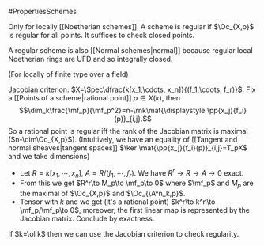 #PropertiesSchemes 

Only for locally [[Noetherian schemes]].
A scheme is regular if $\Oc_{X,p}$ is regular for all points. It suffices to check closed points.

A regular scheme is also [[Normal schemes|normal]] because regular local Noetherian rings are UFD and so integrally closed.

(For locally of finite type over a field)

Jacobian criterion: $X=\Spec\dfrac{k[x_1,\cdots, x_n]}{(f_1,\cdots, f_r)}$. Fix a [[Points of a scheme|rational point]] $p\in X(k)$, then $$\dim_k\frac{\mf_p}{\mf_p^2}=n-\rnk\mat{\displaystyle \pp{x_j}{f_i}(p)}_{i,j}.$$So a rational point is regular iff the rank of the Jacobian matrix is maximal ($n-\dim\Oc_{X,p}$).
(Intuitively, we have an equality of [[Tangent and normal sheaves|tangent spaces]] $\ker \mat{\pp{x_j}{f_i}(p)}_{i,j}=T_pX$ and we take dimensions)
- Let $R=k[x_1,\cdots, x_n]$, $A=R/(f_1,\cdots,f_r)$. We have $R^r\to R\to A\to 0$ exact. 
- From this we get $R^r\to M_p\to \mf_p\to 0$ where $\mf_p$ and $M_p$ are the maximal of $\Oc_{X,p}$ and $\Oc_{\A^n_k,p}$.
- Tensor with $k$ and we get (it's a rational point) $k^r\to k^n\to \mf_p/\mf_p\to 0$, moreover, the first linear map is represented by the Jacobian matrix. Conclude by exactness.

If $k=\ol k$ then we can use the Jacobian criterion to check regularity.